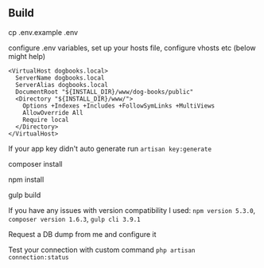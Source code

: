 ## Build
cp .env.example .env

configure .env variables, set up your hosts file, configure vhosts etc (below might help)

    <VirtualHost dogbooks.local>
      ServerName dogbooks.local
      ServerAlias dogbooks.local
      DocumentRoot "${INSTALL_DIR}/www/dog-books/public"
      <Directory "${INSTALL_DIR}/www/">
        Options +Indexes +Includes +FollowSymLinks +MultiViews
        AllowOverride All
        Require local
      </Directory>
    </VirtualHost>

If your app key didn't auto generate run `artisan key:generate`

composer install

npm install

gulp build

If you have any issues with version compatibility I used: `npm version 5.3.0`, `composer version 1.6.3`, `gulp cli 3.9.1`

Request a DB dump from me and configure it

Test your connection with custom command `php artisan connection:status`
